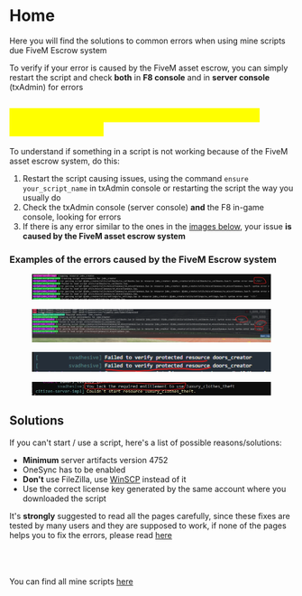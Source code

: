 # Home

Here you will find the solutions to common errors when using mine scripts due FiveM Escrow system

To verify if your error is caused by the FiveM asset escrow, you can simply restart the script and check **both** in **F8 console** and in **server console** (txAdmin) for errors

## <mark style="color:yellow;">How to know if my error is caused by FiveM escrow system?</mark>

To understand if something in a script is not working because of the FiveM asset escrow system, do this:&#x20;

1. Restart the script causing issues, using the command `ensure your_script_name` in txAdmin console or restarting the script the way you usually do
2. Check the txAdmin console (server console) **and** the F8 in-game console, looking for errors
3. If there is any error similar to the ones in the [images below](home.md#examples-of-the-errors-caused-by-the-fivem-escrow-system), your issue **is caused by the FiveM asset escrow system**

### Examples of the errors caused by the FiveM Escrow system

<figure><img src="../.gitbook/assets/error_parsing.png" alt=""><figcaption></figcaption></figure>

<figure><img src="../.gitbook/assets/error_parsing_2.png" alt=""><figcaption></figcaption></figure>

<figure><img src="../.gitbook/assets/failed_to_verify_protected_resource.png" alt=""><figcaption></figcaption></figure>

<figure><img src="../.gitbook/assets/lack_entitlement.jpg" alt=""><figcaption></figcaption></figure>

## Solutions

If you can't start / use a script, here's a list of possible reasons/solutions:

* **Minimum** server artifacts version 4752
* OneSync has to be enabled
* **Don't** use FileZilla, use [WinSCP](https://winscp.net/eng/download.php) instead of it
* Use the correct license key generated by the same account where you downloaded the script

It's **strongly** suggested to read all the pages carefully, since these fixes are tested by many users and they are supposed to work, if none of the pages helps you to fix the errors, please read [here](what-to-do-if-nothing-is-fixing-the-errors.md)

\
\
\
You can find all mine scripts [here](https://jaksam1074-fivem-scripts.tebex.io/)
